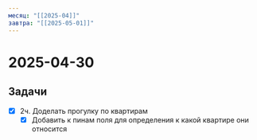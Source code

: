 ```yaml
---
месяц: "[[2025-04]]"
завтра: "[[2025-05-01]]"
---
```


# 2025-04-30

## Задачи

 - [x] 2ч. Доделать прогулку по квартирам
	 - [x] Добавить к пинам поля для определения к какой квартире они относится
